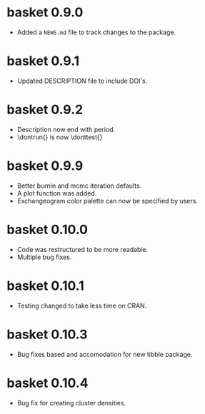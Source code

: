 # basket 0.9.0

* Added a `NEWS.md` file to track changes to the package.

# basket 0.9.1

* Updated DESCRIPTION file to include DOI's.

# basket 0.9.2

* Description now end with period.
* \dontrun{} is now \donttest{}

# basket 0.9.9

* Better burnin and mcmc iteration defaults.
* A plot function was added.
* Exchangeogram color palette can now be specified by users.

# basket 0.10.0

* Code was restructured to be more readable.
* Multiple bug fixes.

# basket 0.10.1

* Testing changed to take less time on CRAN.

# basket 0.10.3

* Bug fixes based and accomodation for new tibble package.

# basket 0.10.4

* Bug fix for creating cluster densities.
